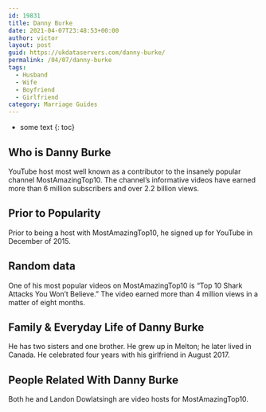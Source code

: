 ```yaml
---
id: 19831
title: Danny Burke
date: 2021-04-07T23:48:53+00:00
author: victor
layout: post
guid: https://ukdataservers.com/danny-burke/
permalink: /04/07/danny-burke
tags:
  - Husband
  - Wife
  - Boyfriend
  - Girlfriend
category: Marriage Guides
---
```


* some text
{: toc}


## Who is Danny Burke



YouTube host most well known as a contributor to the insanely popular channel MostAmazingTop10. The channel&#8217;s informative videos have earned more than 6 million subscribers and over 2.2 billion views.

                
                
                
## Prior to Popularity



Prior to being a host with MostAmazingTop10, he signed up for YouTube in December of 2015.

                
                
                
## Random data



One of his most popular videos on MostAmazingTop10 is &#8220;Top 10 Shark Attacks You Won&#8217;t Believe.&#8221; The video earned more than 4 million views in a matter of eight months.

                
                
                
## Family & Everyday Life of Danny Burke



He has two sisters and one brother. He grew up in Melton; he later lived in Canada. He celebrated four years with his girlfriend in August 2017.

                
                
                
## People Related With Danny Burke



Both he and Landon Dowlatsingh are video hosts for MostAmazingTop10.

                
              
            
          
          
          